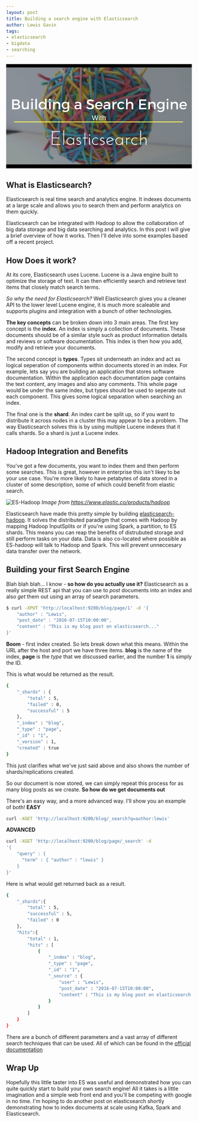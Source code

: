```yaml
---
layout: post
title: Building a search engine with Elasticsearch
author: Lewis Gavin
tags:
- elasticsearch
- bigdata
- searching
---
```


![Building a Search Engine](../images/building-search-engine.jpg)

## What is Elasticsearch?

Elasticsearch is real time search and analytics engine. It indexes documents at a large scale and allows you to search them and perform analytics on them quickly.

Elasticsearch can be integrated with Hadoop to allow the collaboration of big data storage and big data searching and analytics. In this post I will give a brief overview of how it works. Then I'll delve into some examples based off a recent project.

## How Does it work?

At its core, Elasticsearch uses Lucene. Lucene is a Java engine built to optimize the storage of text. It can then efficiently search and retrieve text items that closely match search terms.

*So why the need for Elasticsearch?* Well Elasticsearch gives you a cleaner API to the lower level Lucene engine, it is much more scaleable and supports plugins and integration with a bunch of other technologies.

**The key concepts** can be broken down into 3 main areas. The first key concept is the **index**. An index is simply a collection of documents. These documents should be of a similar style such as product information details and reviews or software documentation. This index is then how you add, modify and retrieve your documents.

The second concept is **types**. Types sit underneath an index and act as logical seperation of components within documents stored in an index. For example, lets say you are building an application that stores software documentation. Within the application each documentation page contains the text content, any images and also any comments. This whole page would be under the same index, but types should be used to seperate out each component. This gives some logical separation when searching an index.

The final one is the **shard**. An index cant be split up, so if you want to distribute it across nodes in a cluster this may appear to be a problem. The way Elasticsearch solves this is by using multiple Lucene indexes that it calls shards. So a shard is just a Lucene index.

## Hadoop Integration and Benefits

You've got a few documents, you want to index them and then perform some searches. This is great, however in enterprise this isn't likey to be your use case. You're more likely to have petabytes of data stored in a cluster of some description, some of which could benefit from elastic search.

![ES-Hadoop](https://static-www.elastic.co/assets/bltc0e7de6e02236a46/eshadoop-diagram.png?q=935)
*Image from https://www.elastic.co/products/hadoop*

Elasticsearch have made this pretty simple by building [elasticsearch-hadoop](https://www.elastic.co/products/hadoop). It solves the distributed paradigm that comes with Hadoop by mapping Hadoop InputSplits or if you're using Spark, a partition, to ES shards. This means you can reap the benefits of distrubuted storage and still perform tasks on your data. Data is also co-located where possible as ES-hadoop will talk to Hadoop and Spark. This will prevent unneccesary data transfer over the network.

## Building your first Search Engine

Blah blah blah... I know - **so how do you actually use it?** Elasticsearch as a really simple REST api that you can use to *post* documents into an index and also *get* them out using an array of search parameters.

~~~bash
$ curl -XPUT 'http://localhost:9200/blog/page/1' -d '{
    "author" : "Lewis",
    "post_date" : "2016-07-15T10:00:00",
    "content" : "This is my blog post on elasticsearch..."
}'
~~~
**Boom** - first index created. So lets break down what this means.
Within the URL after the host and port we have three items. **blog** is the name of the index, **page** is the *type* that we discussed earlier, and the number **1** is simply the ID.

This is what would be returned as the result.

~~~bash
{
    "_shards" : {
        "total" : 5,
        "failed" : 0,
        "successful" : 5
    },
    "_index" : "blog",
    "_type" : "page",
    "_id" : "1",
    "_version" : 1,
    "created" : true
}
~~~
This just clarifies what we've just said above and also shows the number of shards/replications created. 

So our document is now stored, we can simply repeat this process for as many blog posts as we create. **So how do we get documents out**

There's an easy way, and a more advanced way. I'll show you an example of both!
**EASY**
~~~bash
curl -XGET 'http://localhost:9200/blog/_search?q=author:lewis'
~~~

**ADVANCED**
~~~bash
curl -XGET 'http://localhost:9200/blog/page/_search' -d 
'{
    "query" : {
      "term" : { "author" : "lewis" }
    }
}'
~~~

Here is what would get returned back as a result.

~~~bash
{
    "_shards":{
        "total" : 5,
        "successful" : 5,
        "failed" : 0
    },
    "hits":{
        "total" : 1,
        "hits" : [
            {
                "_index" : "blog",
                "_type" : "page",
                "_id" : "1",
                "_source" : {
                    "user" : "Lewis",
                    "post_date" : "2016-07-15T10:00:00",
                    "content" : "This is my blog post on elasticsearch..."
                }
            }
        ]
    }
}
~~~

There are a bunch of different parameters and a vast array of different search techniques that can be used. All of which can be found in the [official documentation](https://www.elastic.co/guide/en/elasticsearch/reference/current/search-request-body.html)

## Wrap Up

Hopefully this little taster into ES was useful and demonstrated how you can quite quickly start to build your own search engine! All it takes is a little imagination and a simple web front end and you'll be competing with google in no time. I'm hoping to do another post on elasticsearch shortly demonstrating how to index documents at scale using Kafka, Spark and Elasticsearch.

